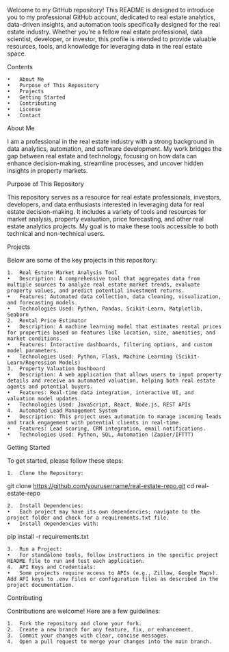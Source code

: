 Welcome to my GitHub repository! This README is designed to introduce you to my professional GitHub account, dedicated to real estate analytics, data-driven insights, and automation tools specifically designed for the real estate industry. Whether you’re a fellow real estate professional, data scientist, developer, or investor, this profile is intended to provide valuable resources, tools, and knowledge for leveraging data in the real estate space.

Contents

	•	About Me
	•	Purpose of This Repository
	•	Projects
	•	Getting Started
	•	Contributing
	•	License
	•	Contact

About Me

I am a professional in the real estate industry with a strong background in data analytics, automation, and software development. My work bridges the gap between real estate and technology, focusing on how data can enhance decision-making, streamline processes, and uncover hidden insights in property markets.

Purpose of This Repository

This repository serves as a resource for real estate professionals, investors, developers, and data enthusiasts interested in leveraging data for real estate decision-making. It includes a variety of tools and resources for market analysis, property evaluation, price forecasting, and other real estate analytics projects. My goal is to make these tools accessible to both technical and non-technical users.

Projects

Below are some of the key projects in this repository:

	1.	Real Estate Market Analysis Tool
	•	Description: A comprehensive tool that aggregates data from multiple sources to analyze real estate market trends, evaluate property values, and predict potential investment returns.
	•	Features: Automated data collection, data cleaning, visualization, and forecasting models.
	•	Technologies Used: Python, Pandas, Scikit-Learn, Matplotlib, Seaborn
	2.	Rental Price Estimator
	•	Description: A machine learning model that estimates rental prices for properties based on features like location, size, amenities, and market conditions.
	•	Features: Interactive dashboards, filtering options, and custom model parameters.
	•	Technologies Used: Python, Flask, Machine Learning (Scikit-Learn/Regression Models)
	3.	Property Valuation Dashboard
	•	Description: A web application that allows users to input property details and receive an automated valuation, helping both real estate agents and potential buyers.
	•	Features: Real-time data integration, interactive UI, and valuation model updates.
	•	Technologies Used: JavaScript, React, Node.js, REST APIs
	4.	Automated Lead Management System
	•	Description: This project uses automation to manage incoming leads and track engagement with potential clients in real-time.
	•	Features: Lead scoring, CRM integration, email notifications.
	•	Technologies Used: Python, SQL, Automation (Zapier/IFTTT)

Getting Started

To get started, please follow these steps:

	1.	Clone the Repository:

git clone https://github.com/yourusername/real-estate-repo.git
cd real-estate-repo


	2.	Install Dependencies:
	•	Each project may have its own dependencies; navigate to the project folder and check for a requirements.txt file.
	•	Install dependencies with:

pip install -r requirements.txt


	3.	Run a Project:
	•	For standalone tools, follow instructions in the specific project README file to run and test each application.
	4.	API Keys and Credentials:
	•	Some projects require access to APIs (e.g., Zillow, Google Maps). Add API keys to .env files or configuration files as described in the project documentation.

Contributing

Contributions are welcome! Here are a few guidelines:

	1.	Fork the repository and clone your fork.
	2.	Create a new branch for any feature, fix, or enhancement.
	3.	Commit your changes with clear, concise messages.
	4.	Open a pull request to merge your changes into the main branch.

